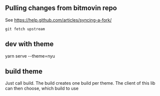 ## Pulling changes from bitmovin repo 
See https://help.github.com/articles/syncing-a-fork/
```
git fetch upstream
```

## dev with theme 

yarn serve --theme=nyu

## build theme

Just call build. 
The build creates one build per theme. 
The client of this lib can then choose, which build to use